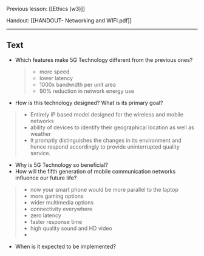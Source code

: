 Previous lesson: [[Ethics (w3)]]


Handout: [[HANDOUT- Networking and WIFI.pdf]]

----

## Text

- Which features make 5G Technology different from the previous ones?  
  > - more speed
  > - lower latency
  > - 1000x bandwidth per unit area
  > - 90% reduction in network energy use

- How is this technology designed? What is its primary goal? 
>   - Entirely IP based model designed for the wireless and mobile networks
  > - ability of devices to identify their geographical location as well as weather
  > - It promptly distinguishes the changes in its environment and hence respond accordingly to provide uninterrupted quality service.

- Why is 5G Technology so beneficial?  
- How will the fifth generation of mobile communication networks influence our future life?  
>  - now your smart phone would be more parallel to the laptop
>  - more gaming options
>  - wider multimedia options
>  - connectivity everywhere
>  - zero latency
>  - faster response time
>  - high quality sound and HD video
>  - 
- When is it expected to be implemented?

